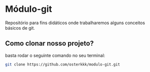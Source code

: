 # Módulo-git
Repositório para fins didáticos onde trabalharemos alguns conceitos básicos de git.

## Como clonar nosso projeto?
basta rodar o seguinte comando no seu terminal:
```sh
git clone https://github.com/osterkkk/modulo-git.git
```